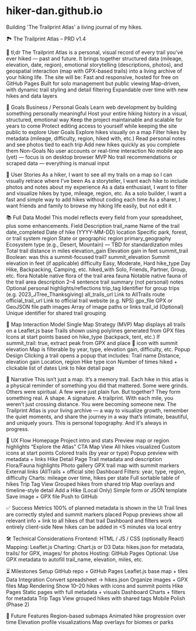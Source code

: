 # hiker-dan.github.io
Building 'The Trailprint Atlas' a living journal of my hikes.

🏞️ The Trailprint Atlas – PRD v1.4

📌 tl;dr
The Trailprint Atlas is a personal, visual record of every trail you've ever hiked — past and future. It brings together structured data (mileage, elevation, date, region), emotional storytelling (descriptions, photos), and geospatial interaction (map with GPX-based trails) into a living archive of your hiking life.
The site will be:
Fast and responsive, hosted for free on GitHub Pages
Built for solo management but public viewing
Map-driven, with dynamic trail styling and detail filtering
Expandable over time with new hikes and data layers

🎯 Goals
Business / Personal Goals
Learn web development by building something personally meaningful
Host your entire hiking history in a visual, structured, emotional way
Keep the project maintainable and scalable for years to come
Protect editing access to yourself while keeping the site public to explore
User Goals
Explore hikes visually on a map
Filter hikes by metadata (mileage, difficulty, region, hiked with, etc.)
Read personal notes and see photos tied to each trip
Add new hikes quickly as you complete them
Non-Goals
No user accounts or real-time interaction
No mobile app (yet) — focus is on desktop browser MVP
No trail recommendations or scraped data — everything is manual input

👤 User Stories
As a hiker, I want to see all my trails on a map so I can visually retrace where I’ve been
As a storyteller, I want each hike to include photos and notes about my experience
As a data enthusiast, I want to filter and visualize hikes by type, mileage, region, etc.
As a solo builder, I want a fast and simple way to add hikes without coding each time
As a sharer, I want friends and family to browse my hiking life easily, but not edit it

📚 Full Data Model
This model reflects every field from your spreadsheet, plus some enhancements.
Field
Description
trail_name
Name of the trail
date_completed
Date of hike (YYYY-MM-DD)
location
Specific park, forest, or trail system
region
State or geographic region
primary_geography
Ecosystem type (e.g., Desert, Mountain) — TBD for standardization
miles
Total trail distance in miles
elevation_gain
Elevation gain in feet
summit_trail
Boolean: was this a summit-focused trail?
summit_elevation
Summit elevation in feet (if applicable)
difficulty
Easy, Moderate, Hard
hike_type
Day Hike, Backpacking, Camping, etc.
hiked_with
Solo, Friends, Partner, Group, etc.
flora
Notable native flora of the trail area
fauna
Notable native fauna of the trail area
description
2–4 sentence trail summary (not personal)
notes
Optional personal highlights/reflections
trip_tag
Identifier for group trips (e.g. 2023_JTree_Thanksgiving)
all_trails_url
Link to AllTrails route
official_trail_url
Link to official trail website (e.g. NPS)
gpx_file
GPX or GeoJSON file path
images
Array of image paths or links
trail_id
(Optional) Unique identifier for shared trail grouping


🧠 Map Interaction Model
Single Map Strategy (MVP)
Map displays all trails on a Leaflet.js base
Trails shown using polylines generated from GPX files
Icons at start points based on hike_type (backpack, tent, etc.)
If summit_trail: true, extract peak from GPX and place 🗻 icon with summit elevation
Map is filterable by year, type, elevation gain, difficulty, etc.
Popup Design
Clicking a trail opens a popup that includes:
Trail name
Distance, elevation gain
Location, region
Hike type icon
Number of times hiked + clickable list of dates
Link to hike detail page

📖 Narrative
This isn’t just a map. It’s a memory trail.
Each hike in this atlas is a physical reminder of something you did that mattered. Some were grinds. Others were spiritual. A few were just plain fun. But together? They form something real. A shape. A signature. A trailprint.
With each mile, you weren’t just crossing distance. You were becoming someone new.
The Trailprint Atlas is your living archive — a way to visualize growth, remember the quiet moments, and share the journey in a way that’s intimate, beautiful, and uniquely yours.
This is personal topography. And it's always in progress.

🧭 UX Flow
Homepage
Project intro and stats
Preview map or region highlights
“Explore the Atlas” CTA
Map View
All hikes visualized
Custom icons at start points
Colored trails (by year or type)
Popup preview with metadata + links
Hike Detail Page
Trail metadata and description
Flora/Fauna highlights
Photo gallery
GPX trail map with summit markers
External links (AllTrails + official site)
Dashboard
Filters: year, type, region, difficulty
Charts: mileage over time, hikes per state
Full sortable table of hikes
Trip Tag View
Grouped hikes from shared trip
Map overlays and timeline-style detail
Add a Hike (Local Only)
Simple form or JSON template
Save image + GPX file
Push to GitHub

✅ Success Metrics
100% of planned metadata is shown in the UI
Trail lines are correctly styled and summit markers placed
Popup previews show all relevant info + link to all hikes of that trail
Dashboard and filters work entirely client-side
New hikes can be added in <5 minutes via local entry

🛠️ Technical Considerations
Frontend: HTML / JS / CSS (optionally React)
Mapping: Leaflet.js
Charting: Chart.js or D3
Data: hikes.json for metadata, trails/ for GPX, images/ for photos
Hosting: GitHub Pages
Optional: Use GPX metadata to autofill trail_name, elevation, miles, etc.

⏳ Milestones
Setup
GitHub repo + GitHub Pages
Leaflet.js base map + tiles
Data Integration
Convert spreadsheet → hikes.json
Organize images + GPX files
Map Rendering
Show 10–20 hikes with icons and summit points
Hike Pages
Static pages with full metadata + visuals
Dashboard
Charts + filters for metadata
Trip Tags
View grouped hikes with shared tags
Mobile Polish (Phase 2)

🧠 Future Features
Region-based submaps
Animated hike progression over time
Elevation profile visualizations
Map overlays for biomes or parks